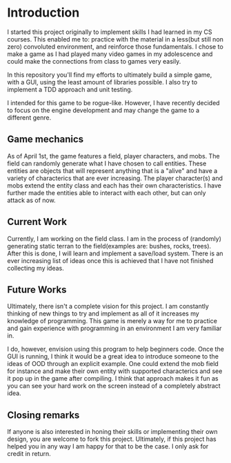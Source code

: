# Introduction 
I started this project originally to implement skills I had learned in my CS courses. This enabled me to: practice with the material in a less(but still non zero) convoluted environment, and reinforce those fundamentals. I chose to make a game as I had played many video games in my adolescence and could make the connections from class to games very easily.

In this repository you'll find my efforts to ultimately build a simple game, with a GUI, using the least amount of libraries possible. I also try to implement a TDD approach and unit testing. 

I intended for this game to be rogue-like. However, I have recently decided to focus on the engine development and may change the game to a different genre.

## Game mechanics

As of April 1st, the game features a field, player characters, and mobs. The field can randomly generate what I have chosen to call entities. These entities are objects that will represent anything that is a "alive" and have a variety of characterics that are ever increasing. The player character(s) and mobs extend the entity class and each has their own characteristics. I have further made the entities able to interact with each other, but can only attack as of now.

## Current Work

Currently, I am working on the field class. I am in the process of (randomly) generating static terran to the field(examples are: bushes, rocks, trees). After this is done, I will learn and implement a save/load system. There is an ever increasing list of ideas once this is achieved that I have not finished collecting my ideas.

## Future Works
Ultimately, there isn't a complete vision for this project. I am constantly thinking of new things to try and implement as all of it increases my knowledge of programming. This game is merely a way for me to practice and gain experience with programming in an environment I am very familiar in. 

I do, however, envision using this program to help beginners code. Once the GUI is running, I think it would be a great idea to introduce someone to the ideas of OOD through an explicit example. One could extend the mob field for instance and make their own entity with supported characterics and see it pop up in the game after compiling. I think that approach makes it fun as you can see your hard work on the screen instead of a completely abstract idea.

## Closing remarks

If anyone is also interested in honing their skills or implementing their own design, you are welcome to fork this project. Ultimately, if this project has helped you in any way I am happy for that to be the case. I only ask for credit in return.

